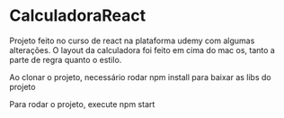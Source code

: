 # CalculadoraReact

Projeto feito no curso de react na plataforma udemy com algumas alterações. O layout da calculadora foi feito em cima do mac os, tanto a parte de regra quanto o estilo.

Ao clonar o projeto, necessário rodar npm install para baixar as libs do projeto

Para rodar o projeto, execute npm start
